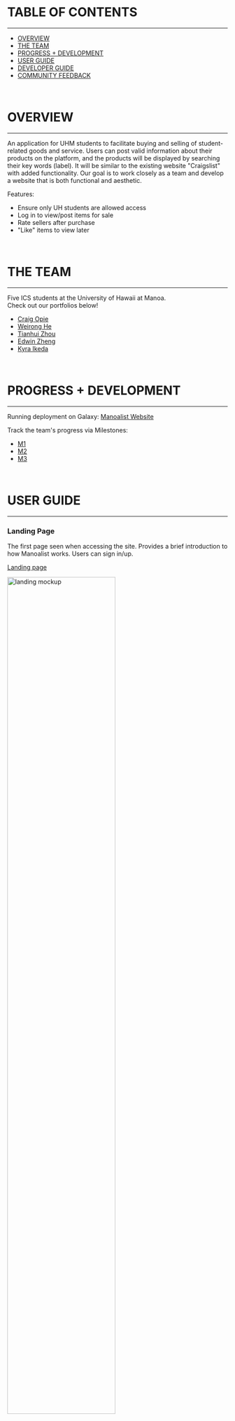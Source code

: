 # TABLE OF CONTENTS
***
* [OVERVIEW](#overview)
* [THE TEAM](#the-team)
* [PROGRESS + DEVELOPMENT](#progress--development)
* [USER GUIDE](#user-guide)
* [DEVELOPER GUIDE](#developer-guide)
* [COMMUNITY FEEDBACK](#community-feedback)

<br/>

# OVERVIEW
***
An application for UHM students to facilitate buying and selling of student-related goods and service. Users can post valid information about their products on the platform, and the products will be displayed by searching their key words (label). It will be similar to the existing website "Craigslist" with added functionality. Our goal is to work closely as a team and develop a website that is both functional and aesthetic.

Features: 
- Ensure only UH students are allowed access
- Log in to view/post items for sale
- Rate sellers after purchase
- "Like" items to view later

<br/>

# THE TEAM
***
Five ICS students at the University of Hawaii at Manoa.  
Check out our portfolios below! 
* [Craig Opie](https://craigopie.github.io/)
* [Weirong He](https://heweiron.github.io/)
* [Tianhui Zhou](https://tianhuizhou.github.io/)
* [Edwin Zheng](https://edwin-zheng.github.io/)
* [Kyra Ikeda](https://kyraikeda.github.io/)

<br/>

# PROGRESS + DEVELOPMENT
***
Running deployment on Galaxy: <a href="http://manoalist.meteorapp.com/#/">Manoalist Website</a>

Track the team's progress via Milestones:
* <a href="https://github.com/manoalist/manoalist/projects/1">M1</a>
* <a href="https://github.com/manoalist/manoalist/projects/3">M2</a>
* <a href="https://github.com/manoalist/manoalist/projects/4">M3</a>

<br/>

# USER GUIDE
***
### Landing Page

The first page seen when accessing the site. Provides a brief introduction to how Manoalist works. Users can sign in/up. 

<a href="http://mymanoalist520.meteorapp.com/#/">Landing page</a>

<img src="doc/landingPage.png" width="70%" alt="landing mockup">

### Sign Up

If you do not have an account, you can click sign up to register:

<a href="http://mymanoalist520.meteorapp.com/#/signup">Sign up page</a>

<img src="doc/sign-up.png" width="70%" alt="sign up">

### Sign In

You can click log in to access your account:

<a href="http://mymanoalist520.meteorapp.com/#/signin">Sign in page</a>

<img src="doc/login.png" width="70%" alt="log in">

### Home

After logging in, you will see the home page for you to start shopping. You can search for items or use "shopping" dropdown to see items on each category. You can also see what is new on the list and what are the most popular items. 

<a href="http://mymanoalist520.meteorapp.com/#/home">Home page</a>

<img src="doc/home-user.png" width="70%" alt="user home">

### List Items

See what items are available on the site.

<a href="http://mymanoalist520.meteorapp.com/#/list">List item page</a>


<img src="doc/list.png" width="70%" alt="list item">

### Item Page

See details about an individual item.

<img src="doc/item-page.png" width="70%" alt="item page">

### Profile Page

Users can see their own profile page to check items they sell, bought and the rating from other users.

<img src="doc/profile.png" width="70%" alt="profile">

### Add Item Page

Users can post their items for sale to the list.

<img src="doc/add-item.png" width="70%" alt="add item">

### Admin Home Page(Admin)

Administrator has their home page that allows them to create new category, monitoring items and send notifications. They can also handle the report and new post from users.

<img src="doc/admin.png" width="70%" alt="admin home">

### Add Category(Admin) 

Administrator can add new category and delete useless empty category.

<img src="doc/newCategory.png" width="70%" alt="add category">

<br/>

# DEVELOPER GUIDE
***
This section provides information to Meteor developers on how to use this code base as a basis for their own development projects and tasks.

### Installation

First, <a href="https://www.meteor.com/install">install Meteor</a>.

Second, go to the <a href="https://github.com/manoalist/manoalist">Manoalist repo</a>, and click the "Clone or download" button to download your new GitHub repo to your local file system. Using GitHub Desktop is a great choice if you use MacOS or Windows.

Fourth, cd into the app/ directory of your local copy of the repo, and install third party libraries with:
```
$ meteor npm install
```

### Running the system

Once the libraries are installed, you can run the application by invoking the "start" script in the package.json file:
```
$ meteor npm run start
```

### Viewing the running app
If all goes well, the application will appear at [http://localhost:3000](http://localhost:3000). You can login using the credentials in settings.development.json, or else register a new account.

<br/>

# COMMUNITY FEEDBACK
***
jwells2@hawaii.edu – Love It!
This site is fabulous! I love the layout. It is easier to use and visual appealing. I think more search categories are needed but I'm sure once more products are added that will expand searchable items.  Also, it needs more clothing for women.
- Thank you for your feedback jwells2.  We will continue to push towards updating our products and categories to be more specific so searching becomes more efficient.  We will certainly work on adding female clothing items as well.  Mahalo!

irodrigu@hawaii.edu – Feedback
Good site. Easy to use. I was able to post an item to sell easily!
- Mahalo, unfortunately posting pillows that costed $10,000,000 was contrary to the purpose of our site and you have been banned.  Thank you for your review though!

baghdady@hawaii.edu – Review
Overall a very nice site. I would like to be able to see "All Items" directly from clicking on the "Store" tab at the top right, rather than having to select a category and then click on "All Items" from the top of the resulting page. (This would enable clicking on the "Store" tab to have the same result as clicking on "Monitor Items" from the Administrator Page.) Also, "Banned Users" is misspelled "Baned users" on the Administrator Page. Otherwise, very nice work!
- Mahalo for the very thorough evaluation and we will implement the shopping link in the header and correct the spelling during our next development release.  

lyoneshi@hawaii.edu – Feedback
Note that this site is only for UHM affiliated users on home page. That isn't clear until you look under "More Information." Is it possible to have multiple sellers under the same item listing?
- Thank you for taking the time to assess our site!  We agree that the home page could contain more details about how the site is operated and limited to UH members.  Yes, it is possible to have people post multiple items under the same title and category.  We deconflict item names using item IDs on the backend of our site. Mahalo!

zhu@hawaii.edu – Feedback
I looked at your website and in summary, manoalist looks like a craigslist specific to Manoa.  I tried posting an item for sale and browsed the other items for sale.  I voted on an item too.  Everything was functional.  I’m curious if posting is limited to people in a certain radius of Manoa?  And, why allow voting for posted items?
- Great evaluation!  Yes, manoalist is meant to be just like craigslist but specific to Manoa members.  Unfortunately we do not have a geographic limitation to posting items for sale or buying.  This would be a great addition for future implementations!  As for voting for posted items; we offer ratings for buyers and sellers, and adding items to a watchlist/hearted.  This also allows us to track popular items based on how many people have hearted the item.  We also implemented an item request, like craigslist.  Maybe that is what you are talking about. Mahalo!


<br/><br/>

[Back to table of contents](#table-of-contents)
